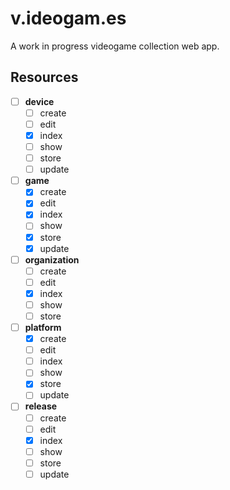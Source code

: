 v.ideogam.es
============

A work in progress videogame collection web app.

Resources
---------
- [ ] __device__
  - [ ] create
  - [ ] edit
  - [x] index
  - [ ] show
  - [ ] store
  - [ ] update
- [ ] __game__
  - [x] create
  - [x] edit
  - [x] index
  - [ ] show
  - [x] store
  - [x] update
- [ ] __organization__
  - [ ] create
  - [ ] edit
  - [x] index
  - [ ] show
  - [ ] store
- [ ] __platform__
  - [x] create
  - [ ] edit
  - [ ] index
  - [ ] show
  - [x] store
  - [ ] update
- [ ] __release__
  - [ ] create
  - [ ] edit
  - [x] index
  - [ ] show
  - [ ] store
  - [ ] update